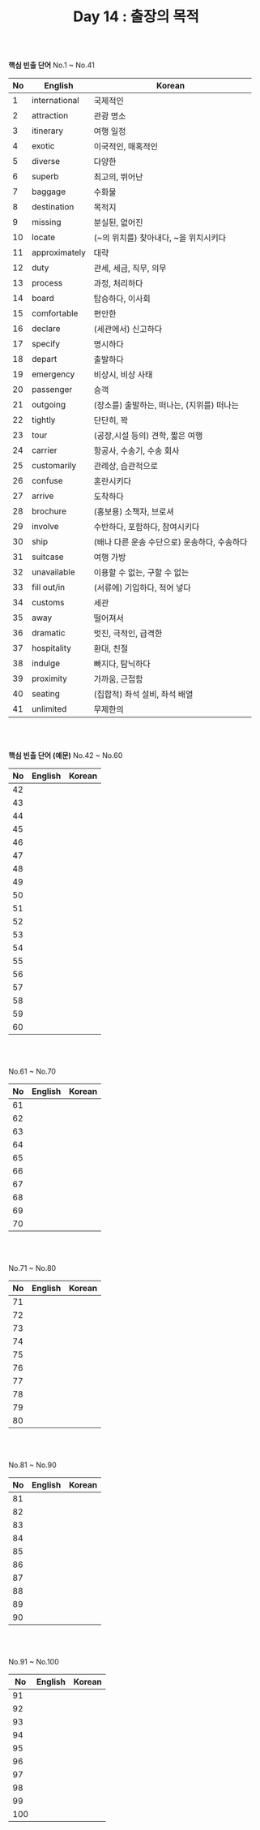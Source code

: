 <div align='center'>
    <h1>Day 14 : 출장의 목적</h1>
</div>

<br>
<br>

<b>핵심 빈출 단어</b> No.1 ~ No.41

|No|English|Korean|
|---|---|---|
|1|international|국제적인|
|2|attraction|관광 명소|
|3|itinerary|여행 일정|
|4|exotic|이국적인, 매혹적인|
|5|diverse|다양한|
|6|superb|최고의, 뛰어난|
|7|baggage|수화물|
|8|destination|목적지|
|9|missing|분실된, 없어진|
|10|locate|(~의 위치를) 찾아내다, ~을 위치시키다|
|11|approximately|대략|
|12|duty|관세, 세금, 직무, 의무|
|13|process|과정, 처리하다|
|14|board|탑승하다, 이사회|
|15|comfortable|편안한|
|16|declare|(세관에서) 신고하다|
|17|specify|명시하다|
|18|depart|출발하다|
|19|emergency|비상시, 비상 사태|
|20|passenger|승객|
|21|outgoing|(장소를) 출발하는, 떠나는, (지위를) 떠나는|
|22|tightly|단단히, 꽉|
|23|tour|(공장,시설 등의) 견학, 짧은 여행|
|24|carrier|항공사, 수송기, 수송 회사|
|25|customarily|관례상, 습관적으로|
|26|confuse|혼란시키다|
|27|arrive|도착하다|
|28|brochure|(홍보용) 소책자, 브로셔|
|29|involve|수반하다, 포함하다, 참여시키다|
|30|ship|(배나 다른 운송 수단으로) 운송하다, 수송하다|
|31|suitcase|여행 가방|
|32|unavailable|이용할 수 없는, 구할 수 없는|
|33|fill out/in|(서류에) 기입하다, 적어 넣다|
|34|customs|세관|
|35|away|떨어져서|
|36|dramatic|멋진, 극적인, 급격한|
|37|hospitality|환대, 친절|
|38|indulge|빠지다, 탐닉하다|
|39|proximity|가까움, 근접함|
|40|seating|(집합적) 좌석 설비, 좌석 배열|
|41|unlimited|무제한의|


<br>
<br>

<b>핵심 빈출 단어 (예문)</b> No.42 ~ No.60

|No|English|Korean|
|---|---|---|
|42||
|43||
|44||
|45||
|46||
|47||
|48||
|49||
|50||
|51||
|52||
|53||
|54||
|55||
|56||
|57||
|58||
|59||
|60||

<br>
<br>

No.61 ~ No.70

|No|English|Korean|
|---|---|---|
|61||
|62||
|63||
|64||
|65||
|66||
|67||
|68||
|69||
|70||

<br>
<br>

No.71 ~ No.80

|No|English|Korean|
|---|---|---|
|71||
|72||
|73||
|74||
|75||
|76||
|77||
|78||
|79||
|80||

<br>
<br>

No.81 ~ No.90

|No|English|Korean|
|---|---|---|
|81||
|82||
|83||
|84||
|85||
|86||
|87||
|88||
|89||
|90||

<br>
<br>

No.91 ~ No.100

|No|English|Korean|
|---|---|---|
|91||
|92||
|93||
|94||
|95||
|96||
|97||
|98||
|99||
|100||

<br>
<br>

